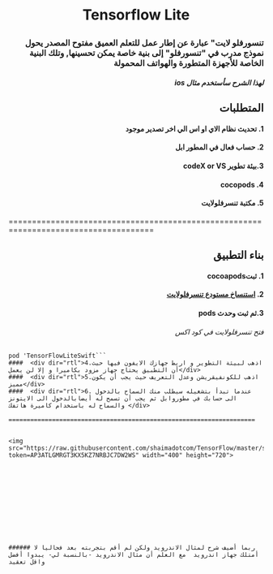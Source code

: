 # <p align="center">Tensorflow Lite</p>


### <div dir="rtl">تنسورفلو لايت" عبارة عن إطار عمل للتعلم العميق مفتوح المصدر يحول نموذج مدرب في "تنسورفلو" إلى بنية خاصة يمكن تحسينها, وتلك البنية الخاصة  للأجهزة المتطورة والهواتف المحمولة</div>



##### <div dir="rtl">لهذا الشرح سأستخدم مثال ios </div>

## <div dir="rtl">المتطلبات</div> 
#### <div dir="rtl">1.  تحديث نظام الاي او اس الي اخر تصدير موجود</div>
####  <div dir="rtl">2. حساب فعال في المطور ابل</div>
####  <div dir="rtl">3.بيئة تطوير codeX or VS </div>
####  <div dir="rtl">4. cocopods</div>
####  <div dir="rtl">5. مكتبة تنسرفلولايت</div>


=====================================================================================

## <div dir="rtl">بناء التطبيق</div> 
#### <div dir="rtl">1. ثبتcocoapods</div>
####  <div dir="rtl">2. [استنساخ مستودع تنسرفلولايت](https://github.com/tensorflow/examples/tree/master/lite/examples/object_detection/ios)</div>
####  <div dir="rtl">3.ثم ثبت وحدث pods </div>
###### <div dir="rtl"> فتح تنسرفلولايت في كود اكس </div>
```use_frameworks!
pod 'TensorFlowLiteSwift```
####  <div dir="rtl">4.اذهب لبيئة التطوير و اربط جهازك الايفون فيها حيث أن التطبيق يحتاج جهاز مزود بكاميرا و إلا لن يعمل</div>
####  <div dir="rtl">5.اذهب للكونفيقريشن وعدل التعريف حيث يجب أن يكون مميز</div>
####  <div dir="rtl">6. عندما تبدأ بتشغيله سيطلب منك السماح بالدخول الى حسابك في مطوروابل ثم يجب أن تسمح له أيضابالدخول الى الايتونز والسماح له باستخدام كاميرة هاتفك </div>

====================================================================


<img src="https://raw.githubusercontent.com/shaimadotcom/TensorFlow/master/screenshots/IMG_0378.jpg?token=AP3ATLGMRGT3KX5KZ7NRBJC7DW2WS" width="400" height="720">











 
###### ربما أضيف شرح لمثال الاندرويد ولكن لم أقم بتجربته بعد فحاليا لا أمتلك جهاز اندرويد  مع العلم أن مثال الاندرويد -بالنسبة لي- يبدوا أفضل واقل تعقيد 
 
